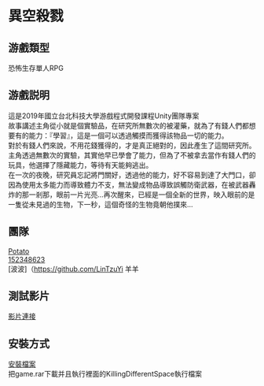# 異空殺戮
## 游戲類型
恐怖生存單人RPG
## 游戲説明
這是2019年國立台北科技大學游戲程式開發課程Unity團隊專案  
故事講述主角從小就是個實驗品，在研究所無數次的被灌藥，就為了有錢人們都想要有的能力：『學習』，這是一個可以透過觸摸而獲得該物品一切的能力。  
對於有錢人們來說，不用花錢獲得的，才是真正絕對的，因此產生了這間研究所。  
主角透過無數次的實驗，其實他早已學會了能力，但為了不被拿去當作有錢人們的玩具，他選擇了隱藏能力，等待有天能夠逃出。  
在一次的夜晚，研究員忘記將門關好，透過他的能力，好不容易到達了大門口，卻因為使用太多能力而導致體力不支，無法變成物品導致誤觸防衛武器，在被武器轟炸的那一剎那，眼前一片光亮…再次醒來，已經是一個全新的世界，映入眼前的是一隻從未見過的生物，下一秒，這個奇怪的生物竟朝他撲來…
## 團隊
[Potato](https://github.com/kukuman98)  
[152348623](https://github.com/152348623)  
[波波]（https://github.com/LinTzuYi
羊羊
## 測試影片
[影片連接](https://drive.google.com/open?id=1dic2DtEz9pvwOhhGj8O5rEc8HHVYz3Hm)
## 安裝方式
[安裝檔案](https://drive.google.com/open?id=1VeFwmlwUETyhIYLA_3gHfSyozxPYuUM9)  
把game.rar下載并且執行裡面的KillingDifferentSpace執行檔案
